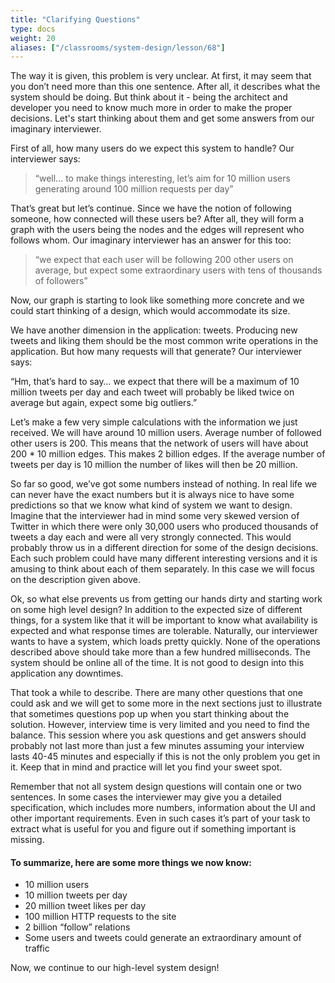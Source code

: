 ```yaml
---
title: "Clarifying Questions"
type: docs
weight: 20
aliases: ["/classrooms/system-design/lesson/68"]
---
```

The way it is given, this problem is very unclear. At first, it may seem that you don’t need more than this one sentence. After all, it describes what the system should be doing. But think about it - being the architect and developer you need to know much more in order to make the proper decisions. Let's start thinking about them and get some answers from our imaginary interviewer.

First of all, how many users do we expect this system to handle? Our interviewer says:

<blockquote>
“well… to make things interesting, let’s aim for 10 million users generating around 100 million requests per day”
</blockquote>

That’s great but let’s continue. Since we have the notion of following someone, how connected will these users be? After all, they will form a graph with the users being the nodes and the edges will represent who follows whom. Our imaginary interviewer has an answer for this too:

<blockquote>
“we expect that each user will be following 200 other users on average, but expect some extraordinary users with tens of thousands of followers”
</blockquote>

Now, our graph is starting to look like something more concrete and we could start thinking of a design, which would accommodate its size.

We have another dimension in the application: tweets. Producing new tweets and liking them should be the most common write operations in the application. But how many requests will that generate? Our interviewer says:

“Hm, that’s hard to say… we expect that there will be a maximum of 10 million tweets per day and each tweet will probably be liked twice on average but again, expect some big outliers.”

Let’s make a few very simple calculations with the information we just received. We will have around 10 million users. Average number of followed other users is 200. This means that the network of users will have about 200 * 10 million edges. This makes 2 billion edges. If the average number of tweets per day is 10 million the number of likes will then be 20 million.

So far so good, we’ve got some numbers instead of nothing. In real life we can never have the exact numbers but it is always nice to have some predictions so that we know what kind of system we want to design. Imagine that the interviewer had in mind some very skewed version of Twitter in which there were only 30,000 users who produced thousands of tweets a day each and were all very strongly connected. This would probably throw us in a different direction for some of the design decisions. Each such problem could have many different interesting versions and it is amusing to think about each of them separately. In this case we will focus on the description given above.

Ok, so what else prevents us from getting our hands dirty and starting work on some high level design? In addition to the expected size of different things, for a system like that it will be important to know what availability is expected and what response times are tolerable. Naturally, our interviewer wants to have a system, which loads pretty quickly. None of the operations described above should take more than a few hundred milliseconds. The system should be online all of the time. It is not good to design into this application any downtimes.

That took a while to describe. There are many other questions that one could ask and we will get to some more in the next sections just to illustrate that sometimes questions pop up when you start thinking about the solution. However, interview time is very limited and you need to find the balance. This session where you ask questions and get answers should probably not last more than just a few minutes assuming your interview lasts 40-45 minutes and especially if this is not the only problem you get in it. Keep that in mind and practice will let you find your sweet spot.

Remember that not all system design questions will contain one or two sentences. In some cases the interviewer may give you a detailed specification, which includes more numbers, information about the UI and other important requirements. Even in such cases it’s part of your task to extract what is useful for you and figure out if something important is missing.

<div class="list-panel">
<h4>To summarize, here are some more things we now know:</h4>

<ul>
<li>10 million users</li>
<li>10 million tweets per day</li>
<li>20 million tweet likes per day</li>
<li>100 million HTTP requests to the site</li>
<li>2 billion “follow” relations</li>
<li>Some users and tweets could generate an extraordinary amount of traffic</li>
</ul>
</div>

Now, we continue to our high-level system design!
